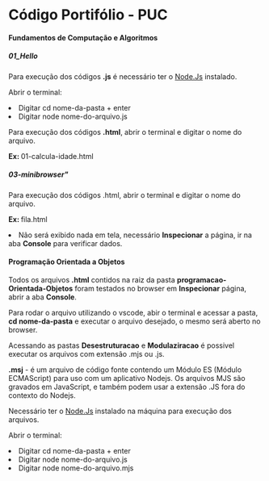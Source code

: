 <h1>Código Portifólio - PUC</h1> 
<h4>Fundamentos de Computação e Algoritmos</h4>

<h5>01_Hello</h5>
<p> 
Para execução dos códigos <b>.js</b> é necessário ter o <a href=“https://nodejs.org/“>Node.Js</a> instalado.
<p>Abrir o terminal:</p>
<li>Digitar cd nome-da-pasta + enter</li>
<li>Digitar node nome-do-arquivo.js</li>
</p>

<p> 
Para execução dos códigos <b>.html</b>, abrir o terminal e digitar o nome do arquivo.</p>
<p><b>Ex: </b>01-calcula-idade.html</p>

<h5>03-minibrowser"</h5>

<p>Para execução dos códigos .html, abrir o terminal e digitar o nome do arquivo.</p>
<p><b>Ex: </b>fila.html</p>
<p>
<li>Não será exibido nada em tela, necessário <b>Inspecionar</b> a página, ir na aba <b>Console</b> para verificar dados.</li>
</p>

<h4>Programação Orientada a Objetos</h4>

<p>Todos os arquivos <b>.html</b> contidos na raiz da pasta <b>programacao-Orientada-Objetos</b> foram testados no browser em <b>Inspecionar</b> página, abrir a aba <b>Console</b>. 
<p>
</p>
    Para rodar o arquivo utilizando o vscode, abir o  terminal e acessar a pasta, <b>cd nome-da-pasta</b> e executar o arquivo desejado, o mesmo será aberto no browser.
</p>

<p>Acessando as pastas <b>Desestruturacao</b> e <b>Modulaziracao</b> é possivel executar os arquivos com extensão .mjs ou .js.
<p><b>.msj</b> - é um arquivo de código fonte contendo um Módulo ES (Módulo ECMAScript) para uso com um aplicativo Nodejs. Os arquivos MJS são gravados em JavaScript, e também podem usar a extensão .JS fora do contexto do Nodejs.</p> 
</p>
<p>Necessário ter o <a href=“https://nodejs.org/“>Node.Js</a> instalado na máquina para execução dos arquivos.</p>

<p>Abrir o terminal:</p>
<li>Digitar cd nome-da-pasta + enter</li>
<li>Digitar node nome-do-arquivo.js</li>
<li>Digitar node nome-do-arquivo.mjs</li>
